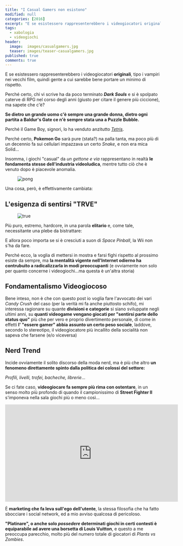 ```yaml
---
title: "I Casual Gamers non esistono"
modified: null
categories: [2016]
excerpt: "E se esistessero rappresenterebbero i videogiocatori originali, tipo i vampiri nei vecchi film"
tags:
  - xabologia
  - videogiochi
header:  
  image:  images/casualgamers.jpg
  teaser: images/teaser-casualgamers.jpg
published: true
comments: true
---
```


E se esistessero rappresenterebbero i videogiocatori **originali**, tipo i vampiri nei vecchi film, quindi gente a cui sarebbe bene portare un minimo di rispetto.

Perché certo, chi vi scrive ha da poco terminato ***Dark Souls*** e si è spolpato caterve di RPG nel corso degli anni (giusto per citare il genere più ciccione), ma sapete che c'è? 

**Se dietro un grande uomo c'è sempre una grande donna, dietro ogni partita a Baldur's Gate ce n'è sempre stata una a Puzzle Bubble.**

Perché il Game Boy, signori, lo ha venduto anzitutto [*Tetris*](https://en.wikipedia.org/wiki/Tetris_(Game_Boy)).

Perché certo, **Pokemon Go** sarà pure (stata?) na palla tanta, ma poco più di un decennio fa sui cellulari impazzava un certo *Snake*, e non era mica Solid...

Insomma, i giochi "casual" da *un gettone e via* rappresentano in realtà **le fondamenta stesse dell'industria videoludica**, mentre tutto ciò che è venuto dopo è piacevole anomalia.

<figure>
<img src="https://upload.wikimedia.org/wikipedia/commons/f/f8/Pong.png" alt="pong">
</figure>

Una cosa, però, è effettivamente cambiata:

## L'esigenza di sentirsi "TRVE"

<figure>
<img src="http://img.desmotivaciones.es/201311/TRVECVLT.jpg" alt="true">
</figure>

Più puro, estremo, hardcore, in una parola **elitario** e, come tale, necessitante una plebe da bistrattare: 

E allora poco importa se si è cresciuti a suon di *Space Pinball*, la Wii non s'ha da fare.

Perché ecco, la voglia di mettersi in mostra e farsi fighi rispetto al prossimo esiste da sempre, ma **la mentalità vigente nell'Internet odierno ha contrubuito a radicalizzarla in modi preoccupanti** (e ovviamente non solo per quanto concerne i videogiochi...ma questa è un'altra storia)

## Fondamentalismo Videogiocoso

Bene inteso, non è che con questo post io voglia fare l'avvocato dei vari *Candy Crush* del caso (per la verità mi fa anche piuttosto schifo), mi interessa ragionare su quante **divisioni e categorie** si siano sviluppate negli ultimi anni, su **quanti videogame vengano giocati per "sentirsi parte dello status quo"** più che per vero e proprio divertimento personale, di come in effetti **l' "essere gamer" abbia assunto un certo peso sociale**, laddove, secondo lo stereotipo, il videogiocatore più incallito della socialità non sapeva che farsene (e/o viceversa)

## Nerd Trend

Incide ovviamente il solito discorso della moda nerd, ma è più che altro **un fenomeno direttamente spinto dalla politica dei colossi del settore:**

*Profili, livelli, trofei, bacheche, librerie*...

Se ci fate caso, **videogiocare fa sempre più rima con ostentare**, in un senso  molto più profondo di quando il campionissimo di **Street Fighter II** s'imponeva nella sala giochi più o meno così...

<iframe width="560" height="315" src="https://www.youtube.com/embed/uOvsqwdaDc4" frameborder="0" allowfullscreen></iframe>

È **marketing che fa leva sull'ego dell'utente**, la stessa filosofia che ha fatto sbocciare i social network, ed a mio avviso qualcosa di pericoloso.

**"Platinare", o anche solo *possedere* determinati giochi in certi contesti è equiparabile ad avere una borsetta di Louis Vuitton**, e questo a me preoccupa parecchio, molto più del numero totale di giocatori di *Plants vs Zombies*.